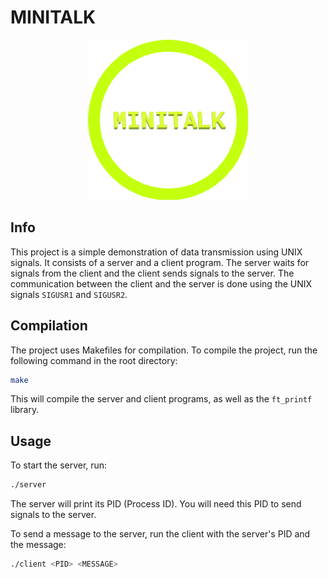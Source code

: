 # MINITALK

<div align="center">
  <img src="MINITALK_LOGO.png">
</div>

## Info
This project is a simple demonstration of data transmission using UNIX signals. It consists of a server and a client program.
The server waits for signals from the client and the client sends signals to the server. 
The communication between the client and the server is done using the UNIX signals ```SIGUSR1``` and ```SIGUSR2```.

## Compilation
The project uses Makefiles for compilation. To compile the project, run the following command in the root directory:
```sh
make
```
This will compile the server and client programs, as well as the ```ft_printf``` library.

## Usage
To start the server, run:
```sh
./server
```
The server will print its PID (Process ID). You will need this PID to send signals to the server.

To send a message to the server, run the client with the server's PID and the message:
```sh
./client <PID> <MESSAGE>
```
